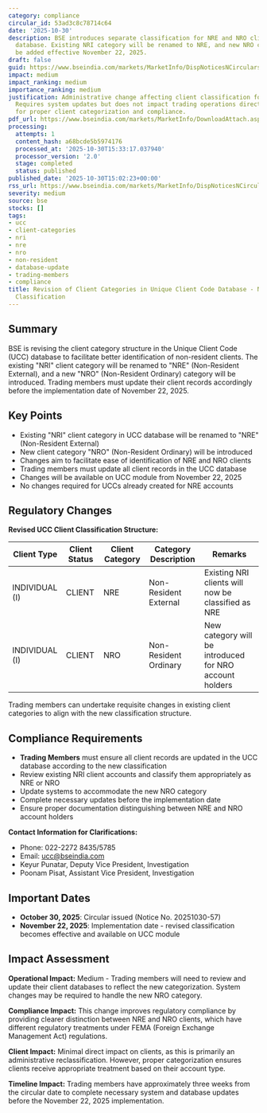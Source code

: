 ```yaml
---
category: compliance
circular_id: 53ad3c8c78714c64
date: '2025-10-30'
description: BSE introduces separate classification for NRE and NRO clients in UCC
  database. Existing NRI category will be renamed to NRE, and new NRO category will
  be added effective November 22, 2025.
draft: false
guid: https://www.bseindia.com/markets/MarketInfo/DispNoticesNCirculars.aspx?Noticeid={D77739F3-E40C-4CDC-8343-10E2DD0DAEFD}&noticeno=20251030-57&dt=10/30/2025&icount=57&totcount=57&flag=0
impact: medium
impact_ranking: medium
importance_ranking: medium
justification: Administrative change affecting client classification for trading members.
  Requires system updates but does not impact trading operations directly. Important
  for proper client categorization and compliance.
pdf_url: https://www.bseindia.com/markets/MarketInfo/DownloadAttach.aspx?id=20251030-57&attachedId=
processing:
  attempts: 1
  content_hash: a68bcde5b5974176
  processed_at: '2025-10-30T15:33:17.037940'
  processor_version: '2.0'
  stage: completed
  status: published
published_date: '2025-10-30T15:02:23+00:00'
rss_url: https://www.bseindia.com/markets/MarketInfo/DispNoticesNCirculars.aspx?Noticeid={D77739F3-E40C-4CDC-8343-10E2DD0DAEFD}&noticeno=20251030-57&dt=10/30/2025&icount=57&totcount=57&flag=0
severity: medium
source: bse
stocks: []
tags:
- ucc
- client-categories
- nri
- nre
- nro
- non-resident
- database-update
- trading-members
- compliance
title: Revision of Client Categories in Unique Client Code Database - NRE and NRO
  Classification
---
```


## Summary

BSE is revising the client category structure in the Unique Client Code (UCC) database to facilitate better identification of non-resident clients. The existing "NRI" client category will be renamed to "NRE" (Non-Resident External), and a new "NRO" (Non-Resident Ordinary) category will be introduced. Trading members must update their client records accordingly before the implementation date of November 22, 2025.

## Key Points

- Existing "NRI" client category in UCC database will be renamed to "NRE" (Non-Resident External)
- New client category "NRO" (Non-Resident Ordinary) will be introduced
- Changes aim to facilitate ease of identification of NRE and NRO clients
- Trading members must update all client records in the UCC database
- Changes will be available on UCC module from November 22, 2025
- No changes required for UCCs already created for NRE accounts

## Regulatory Changes

**Revised UCC Client Classification Structure:**

| Client Type | Client Status | Client Category | Category Description | Remarks |
|-------------|---------------|-----------------|---------------------|----------|
| INDIVIDUAL (I) | CLIENT | NRE | Non-Resident External | Existing NRI clients will now be classified as NRE |
| INDIVIDUAL (I) | CLIENT | NRO | Non-Resident Ordinary | New category will be introduced for NRO account holders |

Trading members can undertake requisite changes in existing client categories to align with the new classification structure.

## Compliance Requirements

- **Trading Members** must ensure all client records are updated in the UCC database according to the new classification
- Review existing NRI client accounts and classify them appropriately as NRE or NRO
- Update systems to accommodate the new NRO category
- Complete necessary updates before the implementation date
- Ensure proper documentation distinguishing between NRE and NRO account holders

**Contact Information for Clarifications:**
- Phone: 022-2272 8435/5785
- Email: ucc@bseindia.com
- Keyur Punatar, Deputy Vice President, Investigation
- Poonam Pisat, Assistant Vice President, Investigation

## Important Dates

- **October 30, 2025**: Circular issued (Notice No. 20251030-57)
- **November 22, 2025**: Implementation date - revised classification becomes effective and available on UCC module

## Impact Assessment

**Operational Impact:** Medium - Trading members will need to review and update their client databases to reflect the new categorization. System changes may be required to handle the new NRO category.

**Compliance Impact:** This change improves regulatory compliance by providing clearer distinction between NRE and NRO clients, which have different regulatory treatments under FEMA (Foreign Exchange Management Act) regulations.

**Client Impact:** Minimal direct impact on clients, as this is primarily an administrative reclassification. However, proper categorization ensures clients receive appropriate treatment based on their account type.

**Timeline Impact:** Trading members have approximately three weeks from the circular date to complete necessary system and database updates before the November 22, 2025 implementation.